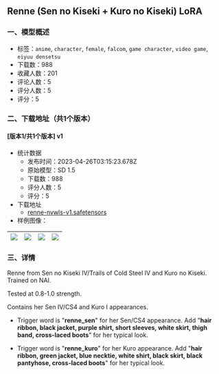 ## Renne (Sen no Kiseki + Kuro no Kiseki) LoRA
### 一、模型概述

- 标签：`anime`, `character`, `female`, `falcom`, `game character`, `video game`, `eiyuu densetsu`
- 下载数：988
- 收藏人数：201
- 评论人数：5
- 评分人数：5
- 评分：5

### 二、下载地址（共1个版本）

#### [版本1/共1个版本] v1

- 统计数据
  - 发布时间：2023-04-26T03:15:23.678Z
  - 原始模型：SD 1.5
  - 下载数：988
  - 评分人数：5
  - 评分：5
- 下载地址
  - [renne-nvwls-v1.safetensors](https://civitai.com/api/download/models/55550)
- 样例图像：

| <img src="https://image.civitai.com/xG1nkqKTMzGDvpLrqFT7WA/11660b11-ec1b-4d22-00cb-361428ebc500/width=450/602176.jpeg" /> | <img src="https://image.civitai.com/xG1nkqKTMzGDvpLrqFT7WA/c4d80c07-61e0-416c-82c6-b170cc5f8800/width=450/602174.jpeg" /> | <img src="https://image.civitai.com/xG1nkqKTMzGDvpLrqFT7WA/08f283fe-8e3d-4172-cec3-37490664b600/width=450/602179.jpeg" /> | <img src="https://image.civitai.com/xG1nkqKTMzGDvpLrqFT7WA/a46f94bf-cdab-4ca5-aaec-7ce690a38c00/width=450/602172.jpeg" /> |
| ---- | ---- | ---- | ---- |


### 三、详情
<p>Renne from Sen no Kiseki IV/Trails of Cold Steel IV and Kuro no Kiseki. Trained on NAI.</p><p>Tested at 0.8-1.0 strength.</p><p></p><p>Contains her Sen IV/CS4 and Kuro I appearances.</p><ul><li><p>Trigger word is "<strong>renne_sen</strong>" for her Sen/CS4 appearance. Add "<strong>hair ribbon, black jacket, purple shirt, short sleeves, white skirt, thigh band, cross-laced boots</strong>" for her typical look.</p></li><li><p>Trigger word is "<strong>renne_kuro</strong>" for her Kuro appearance. Add "<strong>hair ribbon, green jacket, blue necktie, white shirt, black skirt, black pantyhose, cross-laced boots</strong>" for her typical look.</p></li></ul>